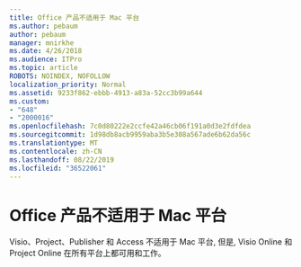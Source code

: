 ```yaml
---
title: Office 产品不适用于 Mac 平台
ms.author: pebaum
author: pebaum
manager: mnirkhe
ms.date: 4/26/2018
ms.audience: ITPro
ms.topic: article
ROBOTS: NOINDEX, NOFOLLOW
localization_priority: Normal
ms.assetid: 9233f862-ebbb-4913-a83a-52cc3b99a644
ms.custom:
- "648"
- "2000016"
ms.openlocfilehash: 7c0d80222e2ccfe42a46cb06f191a0d3e2fdfdea
ms.sourcegitcommit: 1d98db8acb9959aba3b5e308a567ade6b62da56c
ms.translationtype: MT
ms.contentlocale: zh-CN
ms.lasthandoff: 08/22/2019
ms.locfileid: "36522061"
---
```

# <a name="office-products-not-available-for-the-mac-platform"></a>Office 产品不适用于 Mac 平台

Visio、Project、Publisher 和 Access 不适用于 Mac 平台, 但是, Visio Online 和 Project Online 在所有平台上都可用和工作。
  